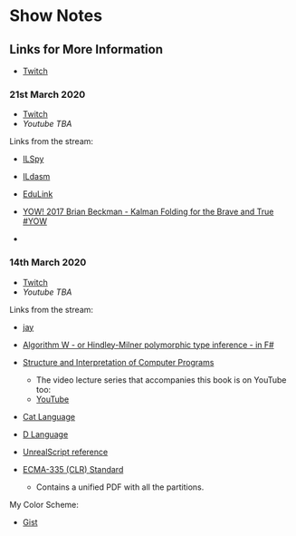 # Show Notes

## Links for More Information

- [Twitch](https://twitch.tv/FrankKrueger)

### 21st March 2020

- [Twitch](https://www.twitch.tv/videos/572050593)
- *Youtube TBA*

Links from the stream:

- [ILSpy](https://github.com/icsharpcode/ILSpy)

- [ILdasm](https://docs.microsoft.com/en-us/dotnet/framework/tools/ildasm-exe-il-disassembler)

- [EduLink](https://codeblog.jonskeet.uk/2011/03/18/edulinq-the-e-book/)

- [YOW! 2017 Brian Beckman - Kalman Folding for the Brave and True #YOW](https://m.youtube.com/watch?v=peJFVe-4qz4)

- [](https://www.mergeconflict.fm/)

### 14th March 2020

- [Twitch](https://www.twitch.tv/videos/567197919)
- *Youtube TBA*

Links from the stream:

- [jay](https://www.cs.rit.edu/~ats/projects/lp/doc/jay/package-summary.html)
- [Algorithm W - or Hindley-Milner polymorphic type inference - in F#](https://gist.github.com/praeclarum/5fbef41ea9c296590f23)

- [Structure and Interpretation of Computer Programs](https://mitpress.mit.edu/sites/default/files/sicp/index.html)
  - The video lecture series that accompanies this book is on YouTube too:
  - [YouTube](https://www.youtube.com/watch?v=-J_xL4IGhJA&list=PLE18841CABEA24090)
- [Cat Language](https://github.com/cdiggins/cat-language)
- [D Language](https://dlang.org)
- [UnrealScript reference](https://docs.unrealengine.com/udk/Two/UnrealScriptReference.html)
- [ECMA-335 (CLR) Standard](https://www.ecma-international.org/publications/standards/Ecma-335.htm)
  - Contains a unified PDF with all the partitions.

My Color Scheme:

- [Gist](https://gist.github.com/praeclarum/f222d5c83ad373e8b57396663988640b)